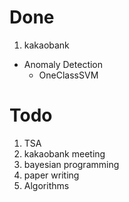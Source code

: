 # Done

1. kakaobank
- Anomaly Detection
    - OneClassSVM
# Todo

1. TSA
2. kakaobank meeting
3. bayesian programming
4. paper writing
5. Algorithms
